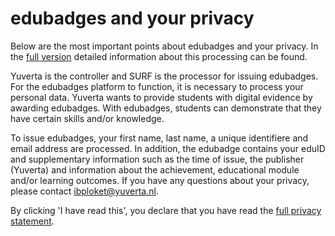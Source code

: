 # edubadges and your privacy

Below are the most important points about edubadges and your privacy. In the [full version](https://raw.githubusercontent.com/edubadges/privacy/master/mbo/yuverta/edubadges-formal-text-en.md) detailed information about this processing can be found.

Yuverta is the controller and SURF is the processor for issuing edubadges. For the edubadges platform to function, it is necessary to process your personal data. Yuverta wants to provide students with digital evidence by awarding edubadges. With edubadges, students can demonstrate that they have certain skills and/or knowledge.

To issue edubadges, your first name, last name, a unique identifiere and email address are processed. In addition, the edubadge contains your eduID and supplementary information such as the time of issue, the publisher (Yuverta) and information about the achievement, educational module and/or learning outcomes. If you have any questions about your privacy, please contact [ibploket@yuverta.nl](mailto:ibploket@yuverta.nl). 

By clicking 'I have read this', you declare that you have read the [full privacy statement](https://raw.githubusercontent.com/edubadges/privacy/master/mbo/yuverta/edubadges-formal-text-en.md).
